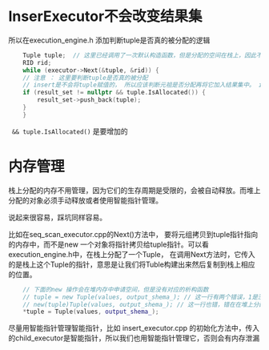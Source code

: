 # InserExecutor不会改变结果集

所以在execution_engine.h 添加判断tuple是否真的被分配的逻辑

~~~cpp
    Tuple tuple;  // 这里已经调用了一次默认构造函数，但是分配的空间在栈上，因此不需要delete之类的操作
    RID rid;
    while (executor->Next(&tuple, &rid)) {
    // 注意 ： 这里要判断tuple是否真的被分配
    // insert是不会将tuple赋值的， 所以应该判断元祖是否分配再将它加入结果集中。 insert操作不会改变结果集！
    if (result_set != nullptr && tuple.IsAllocated()) {
        result_set->push_back(tuple);
    }
    }
~~~

` && tuple.IsAllocated()` 是要增加的

# 内存管理
栈上分配的内存不用管理，因为它们的生存周期是受限的，会被自动释放。而堆上分配的对象必须手动释放或者使用智能指针管理。

说起来很容易，踩坑同样容易。

比如在seq_scan_executor.cpp的Next()方法中， 要将元组拷贝到tuple指针指向的内存中，而不是new 一个对象将指针拷贝给tuple指针。可以看execution_engine.h中，在栈上分配了一个Tuple， 在调用Next方法时，它传入的是栈上这个Tuple的指针，意思是让我们将Tuble构建出来然后复制到栈上相应的位置。
~~~cpp
    // 下面的new 操作会在堆内存中申请空间，但是没有对应的析构函数
    // tuple = new Tuple(values, output_shema_); // 这一行有两个错误，1是没有析构Tuple ，2是没有在给定的地址创建，请见execution.h中的执行代码。 
    // new(tuple)Tuple(values, output_shema_); // 这一行也错，错在在堆上分配对象
    *tuple = Tuple(values, output_shema_); 
~~~

尽量用智能指针管理智能指针，比如 insert_executor.cpp 的初始化方法中，传入的child_executor是智能指针，所以我们也用智能指针管理它，否则会有内存泄漏